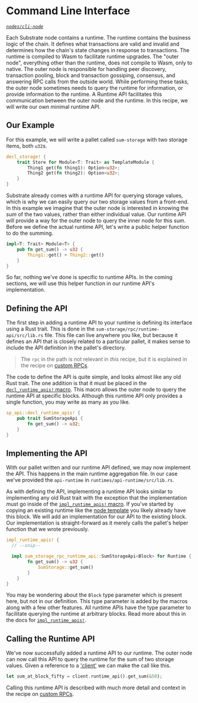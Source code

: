 # Command Line Interface
*[`nodes/cli-node`](https://github.com/substrate-developer-hub/recipes/tree/master/nodes/cli-node)*

Each Substrate node contains a runtime. The runtime contains the business logic of the chain. It defines what transactions are valid and invalid and determines how the chain's state changes in response to transactions. The runtime is compiled to Wasm to facilitate runtime upgrades. The "outer node", everything other than the runtime, does not compile to Wasm, only to native. The outer node is responsible for handling peer discovery, transaction pooling, block and transaction gossiping, consensus, and answering RPC calls from the outside world. While performing these tasks, the outer node sometimes needs to query the runtime for information, or provide information to the runtime. A Runtime API facilitates this communication between the outer node and the runtime. In this recipe, we will write our own minimal runtime API.

## Our Example
For this example, we will write a pallet called `sum-storage` with two storage items, both `u32`s.

```rust
decl_storage! {
	trait Store for Module<T: Trait> as TemplateModule {
		Thing1 get(fn thing1): Option<u32>;
		Thing2 get(fn thing2): Option<u32>;
	}
}
```

Substrate already comes with a runtime API for querying storage values, which is why we can easily query our two storage values from a front-end. In this example we imagine that the outer node is interested in knowing the _sum_ of the two values, rather than either individual value. Our runtime API will provide a way for the outer node to query the inner node for this sum. Before we define the actual runtime API, let's write a public helper function to do the summing.

```rust
impl<T: Trait> Module<T> {
	pub fn get_sum() -> u32 {
		Thing1::get() + Thing2::get()
	}
}
```

So far, nothing we've done is specific to runtime APIs. In the coming sections, we will use this helper function in our runtime API's implementation.

## Defining the API
The first step in adding a runtime API to your runtime is defining its interface using a Rust trait. This is done in the `sum-storage/rpc/runtime-api/src/lib.rs` file. This file can live anywhere you like, but because it defines an API that is closely related to a particular pallet, it makes sense to include the API definition in the pallet's directory.

> The `rpc` in the path is not relevant in _this_ recipe, but it is explained in the recipe on [custom RPCs](./custom-rpc.md).

The code to define the API is quite simple, and looks almost like any old Rust trait. The one addition is that it must be placed in the [`decl_runtime_apis!` macro](https://substrate.dev/rustdocs/master/sp_api/macro.decl_runtime_apis.html). This macro allows the outer node to query the runtime API at specific blocks. Although this runtime API only provides a single function, you may write as many as you like.

```rust
sp_api::decl_runtime_apis! {
	pub trait SumStorageApi {
		fn get_sum() -> u32;
	}
}
```

## Implementing the API
With our pallet written and our runtime API defined, we may now implement the API. This happens in the main runtime aggregation file. In our case we've provided the `api-runtime` in `runtimes/api-runtime/src/lib.rs`.

As with defining the API, implementing a runtime API looks similar to implementing any old Rust trait with the exception that the implementation must go inside of the [`impl_runtime_apis!` macro](https://substrate.dev/rustdocs/master/sp_api/macro.impl_runtime_apis.html). If you've started by copying an existing runtime like the [node template](https://github.com/substrate-developer-hub/substrate-node-template/) you likely already have this block. We will add an implementation for our API to the existing block. Our implementation is straight-forward as it merely calls the pallet's helper function that we wrote previously.

```rust
impl_runtime_apis! {
  // --snip--

  impl sum_storage_rpc_runtime_api::SumStorageApi<Block> for Runtime {
		fn get_sum() -> u32 {
			SumStorage::get_sum()
		}
	}
}
```

You may be wondering about the `Block` type parameter which is present here, but not in our definition. This type parameter is added by the macros along with a few other features. All runtime APIs have the type parameter to facilitate querying the runtime at arbitrary blocks. Read more about this in the docs for [`impl_runtime_apis!`](https://substrate.dev/rustdocs/master/sp_api/macro.impl_runtime_apis.html).

## Calling the Runtime API
We've now successfully added a runtime API to our runtime. The outer node can now call this API to query the runtime for the sum of two storage values. Given a reference to a ['client'](https://substrate.dev/rustdocs/master/sc_client/struct.Client.html) we can make the call like this.

```rust
let sum_at_block_fifty = client.runtime_api().get_sum(&50);
```
Calling this runtime API is described with much more detail and context in the recipe on [custom RPCs](./custom-rpc.md).
